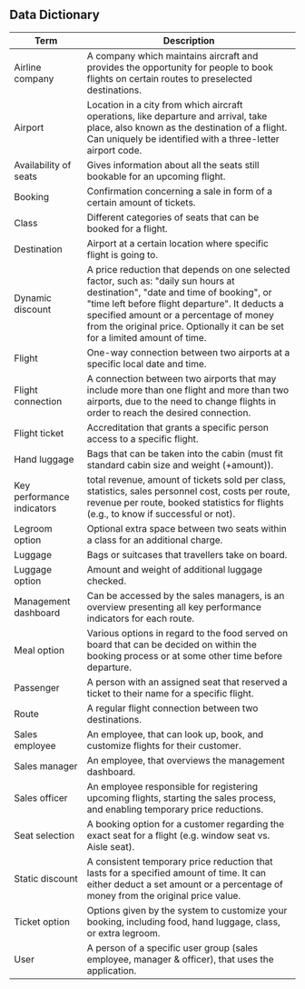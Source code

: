 ## Data Dictionary

|Term|Description|
|---|---|
|Airline company|A company which maintains aircraft and provides the opportunity for people to book flights on certain routes to preselected destinations.|
|Airport |Location in a city from which aircraft operations, like departure and arrival, take place, also known as the destination of a flight. Can uniquely be identified with a three-letter airport code.|
|Availability of seats|	Gives information about all the seats still bookable for an upcoming flight.|
|Booking| Confirmation concerning a sale in form of a certain amount of tickets.|
|Class| Different categories of seats that can be booked for a flight.|
|Destination| Airport at a certain location where specific flight is going to.|
|Dynamic discount| A price reduction that depends on one selected factor, such as: "daily sun hours at destination", "date and time of booking", or "time left before flight departure". It deducts a specified amount or a percentage of money from the original price. Optionally it can be set for a limited amount of time.|
|Flight| One-way connection between two airports at a specific local date and time.|
|Flight connection| A connection between two airports that may include more than one flight and more than two airports, due to the need to change flights in order to reach the desired connection.|
|Flight ticket| Accreditation that grants a specific person access to a specific flight.|
|Hand luggage|Bags that can be taken into the cabin (must fit standard cabin size and weight (+amount)).|
|Key performance indicators|total revenue, amount of tickets sold per class, statistics, sales personnel cost, costs per route, revenue per route, booked statistics for flights (e.g., to know if successful or not).|
|Legroom option| Optional extra space between two seats within a class for an additional charge.|
|Luggage |Bags or suitcases that travellers take on board.|
|Luggage option |Amount and weight of additional luggage checked.|
|Management dashboard |Can be accessed by the sales managers, is an overview presenting all key performance indicators for each route.|
|Meal option| Various options in regard to the food served on board that can be decided on within the booking process or at some other time before departure.|
|Passenger | A person with an assigned seat that reserved a ticket to their name for a specific flight. |
|Route |A regular flight connection between two destinations.|
|Sales employee |An employee, that can look up, book, and customize flights for their customer.|
|Sales manager |An employee, that overviews the management dashboard.|
|Sales officer| An employee responsible for registering upcoming flights, starting the sales process, and enabling temporary price reductions.|
|Seat selection| A booking option for a customer regarding the exact seat for a flight (e.g. window seat vs. Aisle seat).|
|Static discount| A consistent temporary price reduction that lasts for a specified amount of time. It can either deduct a set amount or a percentage of money from the original price value.|
|Ticket option|	Options given by the system to customize your booking, including food, hand luggage, class, or extra legroom.|
|User| A person of a specific user group (sales employee, manager & officer), that uses the application.|

